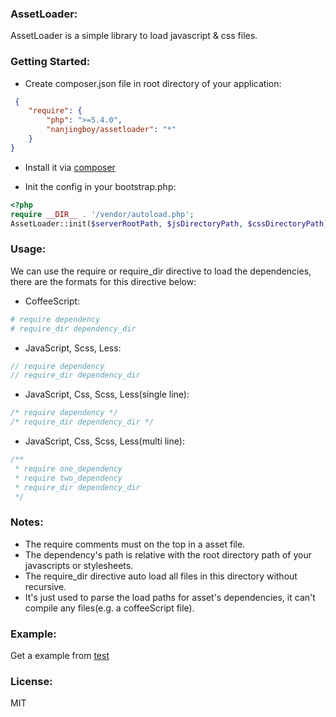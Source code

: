 ### AssetLoader:

AssetLoader is a simple library to load javascript & css files.

### Getting Started:

* Create composer.json file in root directory of  your application:

```json
 {
    "require": {
        "php": ">=5.4.0",
        "nanjingboy/assetloader": "*"
    }
}
```
* Install it via [composer](https://getcomposer.org/doc/00-intro.md)

* Init the config in your bootstrap.php:

```php
<?php
require __DIR__ . '/vendor/autoload.php';
AssetLoader::init($serverRootPath, $jsDirectoryPath, $cssDirectoryPath);
```

### Usage:
We can use the require or require_dir directive to load the dependencies, there are the formats for this directive below:

* CoffeeScript:
```coffeescript
# require dependency
# require_dir dependency_dir
```

* JavaScript, Scss, Less:
```js
// require dependency
// require_dir dependency_dir
```

* JavaScript, Css, Scss, Less(single line):
```js
/* require dependency */
/* require_dir dependency_dir */
```

* JavaScript, Css, Scss, Less(multi line):
```js
/**
 * require one_dependency
 * require two_dependency
 * require_dir dependency_dir
 */
```

### Notes:

* The require comments must on the top in a asset file.
* The dependency's path is relative with the root directory path of your javascripts or stylesheets.
* The require_dir directive auto load all files in this directory without recursive.
* It's just used to parse the load paths for asset's dependencies, it can't compile any files(e.g. a coffeeScript file).

### Example:

Get a example from [test](https://github.com/nanjingboy/assetloader/tree/master/test)

### License:
MIT